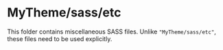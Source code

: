 # MyTheme/sass/etc

This folder contains miscellaneous SASS files. Unlike `"MyTheme/sass/etc"`, these files
need to be used explicitly.
